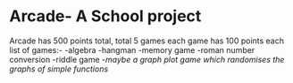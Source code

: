 # Arcade- A School project 
Arcade has 500 points total, total 5 games
each game has 100 points each
list of games:-
  -algebra
  -hangman
  -memory game
  -roman number conversion
  -riddle game 
  -*maybe a graph plot game which randomises the graphs of simple functions*

  
